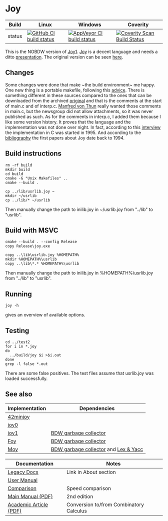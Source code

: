 Joy
===

Build|Linux|Windows|Coverity
---|---|---|---
status|[![GitHub CI build status](https://github.com/Wodan58/Joy/actions/workflows/cmake.yml/badge.svg)](https://github.com/Wodan58/Joy/actions/workflows/cmake.yml)|[![AppVeyor CI build status](https://ci.appveyor.com/api/projects/status/github/Wodan58/Joy?branch=master&svg=true)](https://ci.appveyor.com/project/Wodan58/Joy)|[![Coverity Scan Build Status](https://img.shields.io/coverity/scan/14641.svg)](https://scan.coverity.com/projects/wodan58-joy)

This is the NOBDW version of [Joy1](https://github.com/Wodan58/joy1).
[Joy](http://www.complang.tuwien.ac.at/anton/euroforth/ef01/thun01.pdf) is a
decent language and needs a ditto
[presentation](http://www.complang.tuwien.ac.at/anton/euroforth/ef01/thomas01a.pdf). The original version can be seen [here](https://github.com/Wodan58/joy0).

Changes
-------

Some changes were done that make ~the build environment~ me happy. One new
thing is a portable makefile, following this [advice](http://nullprogram.com/blog/2017/08/20).
There is something different in these sources compared to the ones that can be
downloaded from the archived [original](http://web.archive.org/web/20030602190407/https://www.latrobe.edu.au/philosophy/phimvt/joy.html) and that is the
comments at the start of main.c and of interp.c.
[Manfred von Thun](http://fogus.me/important/von-thun/) really wanted those
comments in main.c, but the newsgroup did not allow attachments, so it was
never published as such.
As for the comments in interp.c, I added them because I like some version
history. It proves that the language and the implementation was not done over
night.
In fact, according to this [interview](http://archive.vector.org.uk/art10000350)
the implementation in C was started in 1995. And according to the
[bibliography](https://wodan58.github.io/joybibl.html) the first papers about
Joy date back to 1994.

Build instructions
------------------

    rm -rf build
    mkdir build
    cd build
    cmake -G "Unix Makefiles" ..
    cmake --build .

    cp ../lib/usrlib.joy ~
    mkdir ~/usrlib
    cp ../lib/* ~/usrlib

Then manually change the path to inilib.joy in ~/usrlib.joy from "../lib" to
"usrlib".

Build with MSVC
---------------

    cmake --build . --config Release
    copy Release\joy.exe

    copy ..\lib\usrlib.joy %HOMEPATH%
    mkdir %HOMEPATH%\usrlib
    copy ..\lib\*.* %HOMEPATH%\usrlib

Then manually change the path to inilib.joy in %HOMEPATH%\usrlib.joy from
"../lib" to "usrlib".

Running
-------

    joy -h

gives an overview of available options.

Testing
-------

    cd ../test2
    for i in *.joy
    do
      ../build/joy $i >$i.out
    done
    grep -l false *.out

There are some false positives. The test files assume that usrlib.joy was
loaded successfully.

See also
--------

Implementation|Dependencies
--------------|------------
[42minjoy](https://github.com/Wodan58/42minjoy)|
[joy0](https://github.com/Wodan58/joy0)|
[joy1](https://github.com/Wodan58/joy1)|[BDW garbage collector](https://github.com/ivmai/bdwgc)
[Foy](https://github.com/Wodan58/Foy)|[BDW garbage collector](https://github.com/ivmai/bdwgc)
[Moy](https://github.com/Wodan58/Moy)|[BDW garbage collector](https://github.com/ivmai/bdwgc) and [Lex & Yacc](https://sourceforge.net/projects/winflexbison/files/win_flex_bison-latest.zip)

Documentation|Notes
-------------|-----
[Legacy Docs](https://wodan58.github.io)|Link in About section
[User Manual](https://wodan58.github.io/j09imp.html)|
[Comparison](https://github.com/Wodan58/HET/blob/master/doc/FIB.md)|Speed comparison
[Main Manual (PDF)](https://github.com/Wodan58/G3/blob/master/JOP.pdf)|2nd edition
[Academic Article (PDF)](https://sol.sbc.org.br/index.php/sblp/article/view/30253/30060)|Conversion to/from Combinatory Calculus
